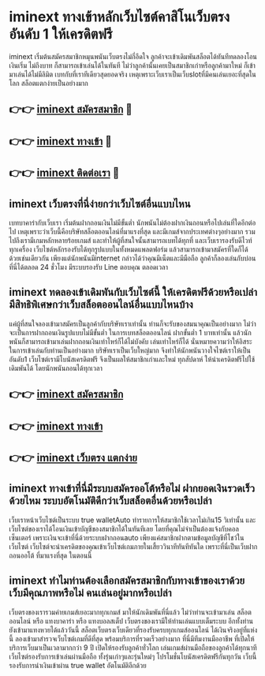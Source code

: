 # iminext ทางเข้าหลักเว็บไซต์คาสิโนเว็บตรง อันดับ 1 ให้เครดิตฟรี

iminext เริ่มต้นสมัครสมาชิกหมุนพนันเว็บตรงไม่กี่อึดใจ ลูกค้าจะเข้าเดิมพันสล็อตได้ทันทีทดลองโอนเงินเริ่ม ไม่ถึงบาท ก็สามารถเข้าเล่นได้ในทันที ไม่ว่าลูกค้านั้นเคยเป็นสมาชิกเก่าหรือลูกค้ามาใหม่ ก็เข้ามาเล่นได้ไม่มีลิมิต เบทกับที่เราทีเดียวสุดยอดจริง เหตุเพราะเว็บเราเป็นเว็บslotที่มีคนเล่นเยอะที่สุดในโลก สล็อตแตกง่ายเป็นอย่างมาก

## 👉👉 [iminext สมัครสมาชิก](https://bit.ly/3Ckzg5n) 🎰
## 👉👉 [iminext ทางเข้า](https://bit.ly/3Ckzg5n) 🎰
## 👉👉 [iminext ติดต่อเรา](https://bit.ly/3Ckzg5n) 🎰

## iminext เว็บตรงที่นี่ง่ายกว่าเว็บไซต์อื่นแบบไหน
เบทบาคาร่ากับเว็บเรา เริ่มต้นฝากถอนเงินไม่มีขั้นต่ำ นักพนันไม่ต้องฝากเงินถอนหรือไปเล่นที่ใดอีกต่อไป เหตุเพราะว่าเว็บนี้คือบริษัทสล็อตออนไลน์ที่มาแรงที่สุด และมีเกมส์จากประเทศต่างๆอย่างมาก รวมไปถึงเรามีเกมหลักหลายร้อยเกมส์ และทำให้ผู้ที่สนใจนั้นสามารถเบทได้ทุกที่ และเว็บเรารองรับดีไวท์ทุกเครื่อง เว็บไซต์หลักรองรับได้ทุกรูปแบบในทั้งหมดแพลตฟอร์ม แล้วสามารถเข้ามาสมัครที่ใดก็ได้ด้วยเช่นเดียวกัน เพียงแต่นักพนันมีinternet กล่าวได้ว่าคุณมีเน็ตและมีมือถือ ลูกค้าก็ลองเล่นกับบ่อนที่นี่ได้ตลอด 24 ชั่วโมง มีระบบรองรับ Line ตอบคุณ ตลอดเวลา

## iminext ทดลองเข้าเดิมพันกับเว็บไซต์นี้ ให้เครดิตฟรีด้วยหรือเปล่า มีสิทธิพิเศษกว่าเว็บสล็อตออนไลน์อื่นแบบไหนบ้าง
แค่ผู้ที่สนใจลองเข้ามาสมัครเป็นลูกค้ากับบริษัทเราเท่านั้น ท่านก็จะรับของสมนาคุณเป็นอย่างมาก ไม่ว่าจะเป็นการฝากถอนเงินรูปแบบไม่มีขั้นต่ำ ในการเบทสล็อตออนไลน์ ฝากขั้นต่ำ 1 บาทเท่านั้น แล้วนักพนันก็สามารถเข้ามาเล่นฝากถอนเงินเท่าไหร่ก็ได้ไม่บังคับ เล่นเท่าไหร่ก็ได้ นั่นหมายความว่าให้อิสระในการเข้าเล่นกับท่านเป็นอย่างมาก บริษัทเราเป็นเว็บใหญ่มาก จึงทำให้นักพนันวางใจไซต์เราให้เป็นอันดับ1 เว็บไซต์เรามีโบนัสเครดิตฟรี จึงเป็นผลให้สมาชิกเก่าและใหม่ ทุกสัปดาห์ ให้นำเครดิตฟรีไปใช้เดิมพันได้ โดยนักพนันถอนได้ทุกเวลา

## 👉👉 [iminext สมัครสมาชิก](https://bit.ly/3Ckzg5n)
## 👉👉 [iminext ทางเข้า](https://bit.ly/3Ckzg5n)
## 👉👉 [iminext เว็บตรง แตกง่าย](https://bit.ly/3Ckzg5n)

## iminext ทางเข้าที่นี่มีระบบสมัครออโต้หรือไม่ ฝากยอดเงินรวดเร็วด้วยไหม ระบบอัตโนมัติดีกว่าเว็บสล็อตอื่นด้วยหรือเปล่า
เว็บเราหน้าเว็บไซต์เป็นระบบ true walletAuto ทำรายการให้สมาชิกใช้เวลาไม่เกิน15 วิเท่านั้น และเว็บไซต์ของเราได้โอนเงินเข้าบัญชีของสมาชิกได้ในทันทีเลย โดยที่คุณไม่จำเป็นต้องแจ้งกับคอลเซ็นเตอร์ เพราะเงินจะเข้าที่นี่ด้วยระบบฝากถอนauto เพียงแค่สมาชิกฝากตามข้อมูลบัญชีที่โชว์ในเว็บไซต์ เว็บไซต์จะนำเครดิตของคุณเข้าเว็บไซต์เกมภายในเสี้ยววินาทีทันทีทันใด เพราะที่นี่เป็นเว็บฝากถอนออโต้ ที่มาแรงที่สุด ในตอนนี้

## iminext ทำไมท่านต้องเลือกสมัครสมาชิกกับทางเข้าของเราด้วย เว็บมีคุณภาพหรือไม่ คนเล่นอยู่มากหรือเปล่า
เว็บตรงของเรารวมค่ายเกมส์เยอะมากทุกเกมส์ มาให้นักเดิมพันที่นี่แล้ว ไม่ว่าท่านจะเข้ามาเล่น สล็อตออนไลน์ หรือ แทงบาคาร่า หรือ แทงบอลสเต็ป เว็บตรงของเรามีให้ท่านเล่นแบบเต็มระบบ อีกทั้งท่านยังเข้ามาแทงหวยได้แล้ววันนี้ สล็อตเว็บตรงเว็บเดียวที่รองรับครบทุกเกมส์ออนไลน์ ได้เงินจริงอยู่ที่แห่งนี้ ลองเข้ามาสำรวจเว็บไซต์เกมที่ดีที่สุด พร้อมบริการที่รวดเร็วอย่างมาก ที่นี่มีทีมงานมืออาชีพ ที่เปิดให้บริการเว็บมาเป็นเวลามากกว่า 9 ปี เปิดให้รองรับลูกค้าทั่วโลก เล่นเกมส์ผ่านมือถือของลูกค้าได้ทุกนาที เว็บไซต์รองรับการเข้าเล่นผ่านมือถือ ทั้งรุ่นเก่าๆและรุ่นใหม่ๆ โปรโมชั่นโบนัสเครดิตฟรีกันทุกวัน เว็บนี้รองรับการนำเงินเข้าผ่าน true wallet อัตโนมัติอีกด้วย
